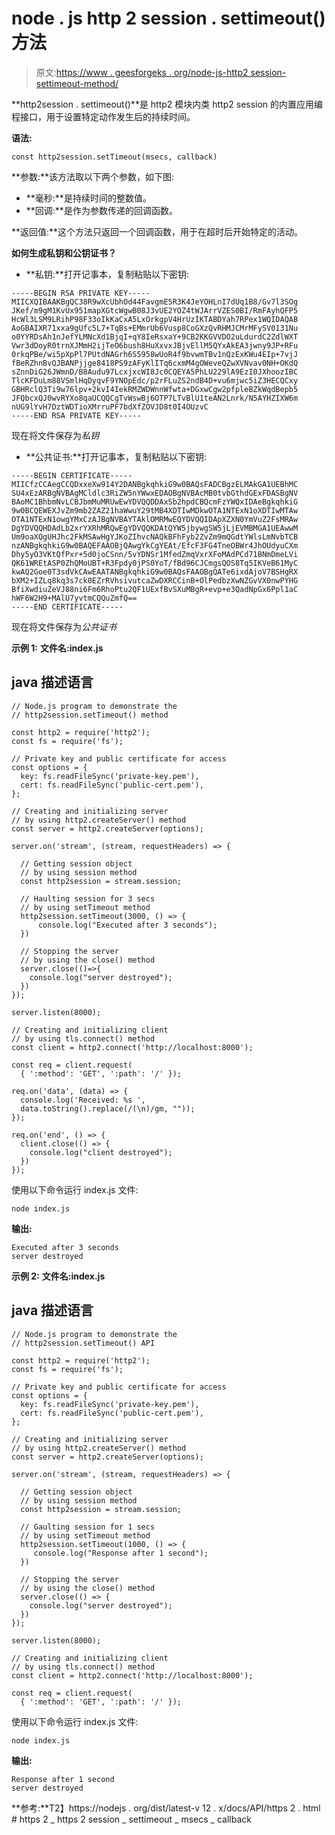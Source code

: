 # node . js http 2 session . settimeout()方法

> 原文:[https://www . geesforgeks . org/node-js-http2 session-settimeout-method/](https://www.geeksforgeeks.org/node-js-http2session-settimeout-method/)

**http2session . settimeout()**是 http2 模块内类 http2 session 的内置应用编程接口，用于设置特定动作发生后的持续时间。

**语法:**

```
const http2session.setTimeout(msecs, callback)
```

**参数:**该方法取以下两个参数，如下图:

*   **毫秒:**是持续时间的整数值。
*   **回调:**是作为参数传递的回调函数。

**返回值:**这个方法只返回一个回调函数，用于在超时后开始特定的活动。

**如何生成私钥和公钥证书？**

*   **私钥:**打开记事本，复制粘贴以下密钥:

```
-----BEGIN RSA PRIVATE KEY-----
MIICXQIBAAKBgQC38R9wXcUbhOd44FavgmE5R3K4JeYOHLnI7dUq1B8/Gv7l3SOg
JKef/m9gM1KvUx951mapXGtcWgwB08J3vUE2YOZ4tWJArrVZES0BI/RmFAyhQFP5
HcWl3LSM9LRihP98F33oIkKaCxA5LxOrkgpV4HrUzIKTABDYah7RPex1WQIDAQAB
AoGBAIXR71xxa9gUfc5L7+TqBs+EMmrUb6Vusp8CoGXzQvRHMJCMrMFySV0131Nu
o0YYRDsAh1nJefYLMNcXd1BjqI+qY8IeRsxaY+9CB2KKGVVDO2uLdurdC2ZdlWXT
Vwr3dDoyR0trnXJMmH2ijTeO6bush8HuXxvxJBjvEllM5QYxAkEA3jwny9JP+RFu
0rkqPBe/wi5pXpPl7PUtdNAGrh6S5958wUoR4f9bvwmTBv1nQzExKWu4EIp+7vjJ
fBeRZhnBvQJBANPjjge8418PS9zAFyKlITq6cxmM4gOWeveQZwXVNvav0NH+OKdQ
sZnnDiG26JWmnD/B8Audu97LcxjxcWI8Jc0CQEYA5PhLU229lA9EzI0JXhoozIBC
TlcKFDuLm88VSmlHqDyqvF9YNOpEdc/p2rFLuZS2ndB4D+vu6mjwc5iZ3HECQCxy
GBHRclQ3Ti9w76lpv+2kvI4IekRMZWDWnnWfwta+DGxwCgw2pfpleBZkWqdBepb5
JFQbcxQJ0wvRYXo8qaUCQQCgTvWswBj6OTP7LTvBlU1teAN2Lnrk/N5AYHZIXW6m
nUG9lYvH7DztWDTioXMrruPF7bdXfZOVJD8t0I4OUzvC
-----END RSA PRIVATE KEY-----
```

现在将文件保存为*私钥*

*   **公共证书:**打开记事本，复制粘贴以下密钥:

```
-----BEGIN CERTIFICATE-----
MIICfzCCAegCCQDxxeXw914Y2DANBgkqhkiG9w0BAQsFADCBgzELMAkGA1UEBhMC
SU4xEzARBgNVBAgMCldlc3RiZW5nYWwxEDAOBgNVBAcMB0tvbGthdGExFDASBgNV
BAoMC1BhbmNvLCBJbmMuMRUwEwYDVQQDDAxSb2hpdCBQcmFzYWQxIDAeBgkqhkiG
9w0BCQEWEXJvZm9mb2ZAZ21haWwuY29tMB4XDTIwMDkwOTA1NTExN1oXDTIwMTAw
OTA1NTExN1owgYMxCzAJBgNVBAYTAklOMRMwEQYDVQQIDApXZXN0YmVuZ2FsMRAw
DgYDVQQHDAdLb2xrYXRhMRQwEgYDVQQKDAtQYW5jbywgSW5jLjEVMBMGA1UEAwwM
Um9oaXQgUHJhc2FkMSAwHgYJKoZIhvcNAQkBFhFyb2ZvZm9mQGdtYWlsLmNvbTCB
nzANBgkqhkiG9w0BAQEFAAOBjQAwgYkCgYEAt/EfcF3FG4TneOBWr4JhOUdyuCXm
Dhy5yO3VKtQfPxr+5d0joCSnn/5vYDNSr1MfedZmqVxrXFoMAdPCd71BNmDmeLVi
QK61WREtASP0ZhQMoUBT+R3Fpdy0jPS0YoT/fBd96CJCmgsQOS8Tq5IKVeB61MyC
kwAQ2Goe0T3sdVkCAwEAATANBgkqhkiG9w0BAQsFAAOBgQATe6ixdAjoV7BSHgRX
bXM2+IZLq8kq3s7ck0EZrRVhsivutcaZwDXRCCinB+OlPedbzXwNZGvVX0nwPYHG
BfiXwdiuZeVJ88ni6Fm6RhoPtu2QF1UExfBvSXuMBgR+evp+e3QadNpGx6Ppl1aC
hWF6W2H9+MAlU7yvtmCQQuZmfQ==
-----END CERTIFICATE-----
```

现在将文件保存为*公共证书*

**示例 1:** **文件名:index.js**

## java 描述语言

```
// Node.js program to demonstrate the
// http2session.setTimeout() method

const http2 = require('http2');
const fs = require('fs');

// Private key and public certificate for access
const options = {
  key: fs.readFileSync('private-key.pem'),
  cert: fs.readFileSync('public-cert.pem'),
};

// Creating and initializing server
// by using http2.createServer() method
const server = http2.createServer(options);

server.on('stream', (stream, requestHeaders) => {

  // Getting session object
  // by using session method
  const http2session = stream.session;

  // Haulting session for 3 secs
  // by using setTimeout method
  http2session.setTimeout(3000, () => {
      console.log("Executed after 3 seconds");
  })

  // Stopping the server
  // by using the close() method
  server.close(()=>{
    console.log("server destroyed");
  })
});

server.listen(8000);

// Creating and initializing client
// by using tls.connect() method
const client = http2.connect('http://localhost:8000');

const req = client.request(
  { ':method': 'GET', ':path': '/' });

req.on('data', (data) => {
  console.log('Received: %s ',
  data.toString().replace(/(\n)/gm, ""));
});

req.on('end', () => {
  client.close(() => {
    console.log("client destroyed");
  })
});
```

使用以下命令运行 index.js 文件:

```
node index.js
```

**输出:**

```
Executed after 3 seconds
server destroyed
```

**示例 2:** **文件名:index.js**

## java 描述语言

```
// Node.js program to demonstrate the
// http2session.setTimeout() API

const http2 = require('http2');
const fs = require('fs');

// Private key and public certificate for access
const options = {
  key: fs.readFileSync('private-key.pem'),
  cert: fs.readFileSync('public-cert.pem'),
};

// Creating and initializing server
// by using http2.createServer() method
const server = http2.createServer(options);

server.on('stream', (stream, requestHeaders) => {

  // Getting session object
  // by using session method
  const http2session = stream.session;

  // Gaulting session for 1 secs
  // by using setTimeout method
  http2session.setTimeout(1000, () => {
     console.log("Response after 1 second");
  })

  // Stopping the server
  // by using the close() method
  server.close(() => {
    console.log("server destroyed");
  })
});

server.listen(8000);

// Creating and initializing client
// by using tls.connect() method
const client = http2.connect('http://localhost:8000');

const req = client.request(
  { ':method': 'GET', ':path': '/' });
```

使用以下命令运行 index.js 文件:

```
node index.js
```

**输出:**

```
Response after 1 second
server destroyed
```

**参考:**T2】https://nodejs . org/dist/latest-v 12 . x/docs/API/https 2 . html # https 2 _ https 2 session _ settimeout _ msecs _ callback